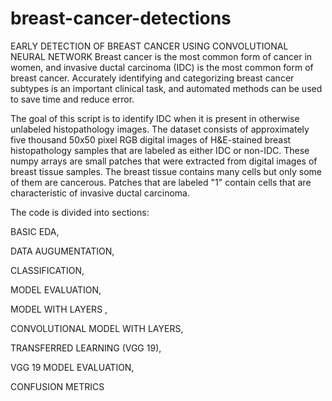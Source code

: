 # breast-cancer-detections
EARLY DETECTION OF BREAST CANCER USING CONVOLUTIONAL NEURAL NETWORK
Breast cancer is the most common form of cancer in women, and invasive ductal carcinoma (IDC) is the most common form of breast cancer. Accurately identifying and categorizing breast cancer subtypes is an important clinical task, and automated methods can be used to save time and reduce error.

The goal of this script is to identify IDC when it is present in otherwise unlabeled histopathology images. The dataset consists of approximately five thousand 50x50 pixel RGB digital images of H&E-stained breast histopathology samples that are labeled as either IDC or non-IDC. These numpy arrays are small patches that were extracted from digital images of breast tissue samples. The breast tissue contains many cells but only some of them are cancerous. Patches that are labeled "1" contain cells that are characteristic of invasive ductal carcinoma.

The code is divided into sections:

BASIC EDA,

DATA AUGUMENTATION,

CLASSIFICATION,

MODEL EVALUATION,

MODEL WITH LAYERS ,

CONVOLUTIONAL MODEL WITH LAYERS,

TRANSFERRED LEARNING (VGG 19),

VGG 19 MODEL EVALUATION,

CONFUSION METRICS

